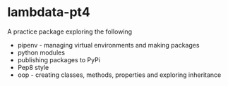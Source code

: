# lambdata-pt4
A practice package exploring the following
* pipenv - managing virtual environments and making packages
* python modules
* publishing packages to PyPi
* Pep8 style
* oop - creating classes, methods, properties and exploring inheritance